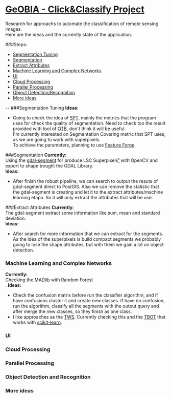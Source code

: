 # [GeOBIA - Click&Classify Project](https://github.com/geosynergy/geobia)
Research for approachs to automate the classification of remote sensing images. </br>
Here are the ideas and the currently state of the application.

###Steps:
* [Segmentation Tuning](#segmentation-tuning)
* [Segmentation](#segmentation)
* [Extract Attributes](#extract-attributes)
* [Machine Learning and Complex Networks](#machine-learning-and-complex-networks)
* [UI](#ui)
* [Cloud Processing](#cloud-processing)
* [Parallel Processing](#parallel-processing)
* [Object Detection/Recognition](#object-detection-and-recognition)
* [More ideas](#more-ideas)

--
###Segmentation Tuning
**Ideas:**</br>
- Going to check the idea of [SPT](http://www.lvc.ele.puc-rio.br/wp/?p=1403), mainly the metrics that the program uses for check the quality of segmentation. Need to check too the result provided with tool of [OTB](https://www.orfeo-toolbox.org/), don't think it will be useful. </br>
I'm currently interested on Segmentation Covering metric that SPT uses, as we are going to work with superpixels.</br>
To achieve the parameters, planning to use [Feature Forge](https://github.com/machinalis/featureforge).

###Segmentation
**Currently:**</br>
Using the [gdal-segment](https://github.com/cbalint13/gdal-segment) for produce LSC Superpixels[¹](http://www.cv-foundation.org/openaccess/content_cvpr_2015/papers/Li_Superpixel_Segmentation_Using_2015_CVPR_paper.pdf) with OpenCV and export to shape trought the GDAL Library.</br>
**Ideas:**</br>
- After finish the robust pipeline, we can search to output the resuts of gdal-segment direct to PostGIS. Also we can remove the statistic that the gdal-segment is creating and let it to the extract attributes/machine learning etapa. So it will only extract the attributes that will be use.

###Extract Attributes
**Currently:**</br>
The gdal-segment extract some information like sum, mean and standard deviation.</br>
**Ideas:**</br>
- After search for more information that we can extract for the segments. As the idea of the superpixels is build compact segments we probably going to lose the shape attributes, but with them we gain a lot on object detection. 

### Machine Learning and Complex Networks
**Currently:**</br>
Checking the [MADlib](http://madlib.incubator.apache.org/) with Random Forest</br>.
**Ideas:**</br>
- Check the confusion matrix before run the classifier algorithm, and if have confusions cluster it and create new classes. If have no confusion, run the algorithm, classify all the segments with the output query and after merge the new classes, so they finish as one class.
- I like approaches as the [TWS](http://imagej.net/Trainable_Weka_Segmentation). Currently checking this and the [TBOT](https://github.com/rhiever/tpot) that works with [scikit-learn](http://scikit-learn.org/stable/).

### UI

### Cloud Processing

### Parallel Processing

### Object Detection and Recognition

### More ideas
